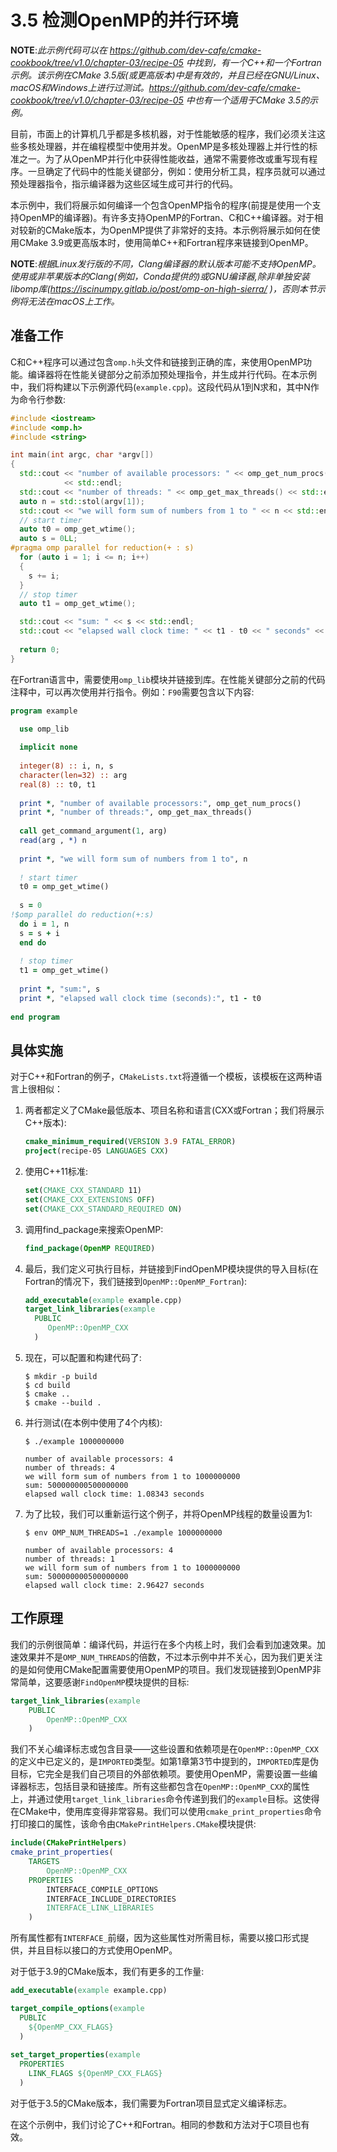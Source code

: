 # 3.5 检测OpenMP的并行环境

**NOTE**:*此示例代码可以在 https://github.com/dev-cafe/cmake-cookbook/tree/v1.0/chapter-03/recipe-05 中找到，有一个C++和一个Fortran示例。该示例在CMake 3.5版(或更高版本)中是有效的，并且已经在GNU/Linux、macOS和Windows上进行过测试。https://github.com/dev-cafe/cmake-cookbook/tree/v1.0/chapter-03/recipe-05 中也有一个适用于CMake 3.5的示例。*

目前，市面上的计算机几乎都是多核机器，对于性能敏感的程序，我们必须关注这些多核处理器，并在编程模型中使用并发。OpenMP是多核处理器上并行性的标准之一。为了从OpenMP并行化中获得性能收益，通常不需要修改或重写现有程序。一旦确定了代码中的性能关键部分，例如：使用分析工具，程序员就可以通过预处理器指令，指示编译器为这些区域生成可并行的代码。

本示例中，我们将展示如何编译一个包含OpenMP指令的程序(前提是使用一个支持OpenMP的编译器)。有许多支持OpenMP的Fortran、C和C++编译器。对于相对较新的CMake版本，为OpenMP提供了非常好的支持。本示例将展示如何在使用CMake 3.9或更高版本时，使用简单C++和Fortran程序来链接到OpenMP。

**NOTE**:*根据Linux发行版的不同，Clang编译器的默认版本可能不支持OpenMP。使用或非苹果版本的Clang(例如，Conda提供的)或GNU编译器,除非单独安装libomp库(https://iscinumpy.gitlab.io/post/omp-on-high-sierra/ )，否则本节示例将无法在macOS上工作。*

## 准备工作

C和C++程序可以通过包含`omp.h`头文件和链接到正确的库，来使用OpenMP功能。编译器将在性能关键部分之前添加预处理指令，并生成并行代码。在本示例中，我们将构建以下示例源代码(`example.cpp`)。这段代码从1到N求和，其中N作为命令行参数:

```c++
#include <iostream>
#include <omp.h>
#include <string>

int main(int argc, char *argv[])
{
  std::cout << "number of available processors: " << omp_get_num_procs()
            << std::endl;
  std::cout << "number of threads: " << omp_get_max_threads() << std::endl;
  auto n = std::stol(argv[1]);
  std::cout << "we will form sum of numbers from 1 to " << n << std::endl;
  // start timer
  auto t0 = omp_get_wtime();
  auto s = 0LL;
#pragma omp parallel for reduction(+ : s)
  for (auto i = 1; i <= n; i++)
  {
    s += i;
  }
  // stop timer
  auto t1 = omp_get_wtime();

  std::cout << "sum: " << s << std::endl;
  std::cout << "elapsed wall clock time: " << t1 - t0 << " seconds" << std::endl;
  
  return 0;
}
```

在Fortran语言中，需要使用`omp_lib`模块并链接到库。在性能关键部分之前的代码注释中，可以再次使用并行指令。例如：`F90`需要包含以下内容:

```fortran
program example

  use omp_lib
  
  implicit none
  
  integer(8) :: i, n, s
  character(len=32) :: arg
  real(8) :: t0, t1
  
  print *, "number of available processors:", omp_get_num_procs()
  print *, "number of threads:", omp_get_max_threads()
  
  call get_command_argument(1, arg)
  read(arg , *) n
  
  print *, "we will form sum of numbers from 1 to", n
  
  ! start timer
  t0 = omp_get_wtime()
  
  s = 0
!$omp parallel do reduction(+:s)
  do i = 1, n
  s = s + i
  end do
  
  ! stop timer
  t1 = omp_get_wtime()
  
  print *, "sum:", s
  print *, "elapsed wall clock time (seconds):", t1 - t0
  
end program
```

## 具体实施

对于C++和Fortran的例子，`CMakeLists.txt`将遵循一个模板，该模板在这两种语言上很相似：

1. 两者都定义了CMake最低版本、项目名称和语言(CXX或Fortran；我们将展示C++版本):

   ```cmake
   cmake_minimum_required(VERSION 3.9 FATAL_ERROR)
   project(recipe-05 LANGUAGES CXX)
   ```

2. 使用C++11标准:

   ```cmake
   set(CMAKE_CXX_STANDARD 11)
   set(CMAKE_CXX_EXTENSIONS OFF)
   set(CMAKE_CXX_STANDARD_REQUIRED ON)
   ```

3. 调用find_package来搜索OpenMP:

   ```cmake
   find_package(OpenMP REQUIRED)
   ```

4. 最后，我们定义可执行目标，并链接到FindOpenMP模块提供的导入目标(在Fortran的情况下，我们链接到`OpenMP::OpenMP_Fortran`):

   ```cmake
   add_executable(example example.cpp)
   target_link_libraries(example
     PUBLIC
     	OpenMP::OpenMP_CXX
     )
   ```

5. 现在，可以配置和构建代码了:

   ```shell
   $ mkdir -p build
   $ cd build
   $ cmake ..
   $ cmake --build .
   ```

6. 并行测试(在本例中使用了4个内核):

   ```shell
   $ ./example 1000000000
   
   number of available processors: 4
   number of threads: 4
   we will form sum of numbers from 1 to 1000000000
   sum: 500000000500000000
   elapsed wall clock time: 1.08343 seconds
   ```

7. 为了比较，我们可以重新运行这个例子，并将OpenMP线程的数量设置为1:

   ```shell
   $ env OMP_NUM_THREADS=1 ./example 1000000000
   
   number of available processors: 4
   number of threads: 1
   we will form sum of numbers from 1 to 1000000000
   sum: 500000000500000000
   elapsed wall clock time: 2.96427 seconds
   ```

## 工作原理

我们的示例很简单：编译代码，并运行在多个内核上时，我们会看到加速效果。加速效果并不是`OMP_NUM_THREADS`的倍数，不过本示例中并不关心，因为我们更关注的是如何使用CMake配置需要使用OpenMP的项目。我们发现链接到OpenMP非常简单，这要感谢`FindOpenMP`模块提供的目标:

```cmake
target_link_libraries(example
	PUBLIC
		OpenMP::OpenMP_CXX
	)
```

我们不关心编译标志或包含目录——这些设置和依赖项是在`OpenMP::OpenMP_CXX`的定义中已定义的，是`IMPORTED`类型。如第1章第3节中提到的，`IMPORTED`库是伪目标，它完全是我们自己项目的外部依赖项。要使用OpenMP，需要设置一些编译器标志，包括目录和链接库。所有这些都包含在`OpenMP::OpenMP_CXX`的属性上，并通过使用`target_link_libraries`命令传递到我们的`example`目标。这使得在CMake中，使用库变得非常容易。我们可以使用`cmake_print_properties`命令打印接口的属性，该命令由`CMakePrintHelpers.CMake`模块提供:

```cmake
include(CMakePrintHelpers)
cmake_print_properties(
	TARGETS
		OpenMP::OpenMP_CXX
	PROPERTIES
		INTERFACE_COMPILE_OPTIONS
		INTERFACE_INCLUDE_DIRECTORIES
		INTERFACE_LINK_LIBRARIES
	)
```

所有属性都有`INTERFACE_`前缀，因为这些属性对所需目标，需要以接口形式提供，并且目标以接口的方式使用OpenMP。

对于低于3.9的CMake版本，我们有更多的工作量:

```cmake
add_executable(example example.cpp)

target_compile_options(example
  PUBLIC
  	${OpenMP_CXX_FLAGS}
  )
  
set_target_properties(example
  PROPERTIES
  	LINK_FLAGS ${OpenMP_CXX_FLAGS}
  )
```

对于低于3.5的CMake版本，我们需要为Fortran项目显式定义编译标志。

在这个示例中，我们讨论了C++和Fortran。相同的参数和方法对于C项目也有效。